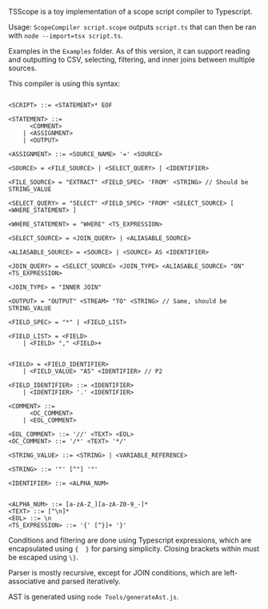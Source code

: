 TSScope is a toy implementation of a scope script compiler to Typescript.

Usage: `ScopeCompiler script.scope` outputs `script.ts` that can then be ran with `node --import=tsx script.ts`.

Examples in the `Examples` folder. As of this version, it can support reading and outputting to CSV, selecting, filtering, and inner joins between multiple sources.

This compiler is using this syntax:

```EBNF

<SCRIPT> ::= <STATEMENT>* EOF

<STATEMENT> ::=
	  <COMMENT>
	| <ASSIGNMENT>
	| <OUTPUT>

<ASSIGNMENT> ::= <SOURCE_NAME> '=' <SOURCE>

<SOURCE> = <FILE_SOURCE> | <SELECT_QUERY> | <IDENTIFIER>

<FILE_SOURCE> = "EXTRACT" <FIELD_SPEC> 'FROM' <STRING> // Should be STRING_VALUE

<SELECT_QUERY> = "SELECT" <FIELD_SPEC> "FROM" <SELECT_SOURCE> [ <WHERE_STATEMENT> ]

<WHERE_STATEMENT> = "WHERE" <TS_EXPRESSION>

<SELECT_SOURCE> = <JOIN_QUERY> | <ALIASABLE_SOURCE>

<ALIASABLE_SOURCE> = <SOURCE> | <SOURCE> AS <IDENTIFIER>

<JOIN_QUERY> = <SELECT_SOURCE> <JOIN_TYPE> <ALIASABLE_SOURCE> "ON" <TS_EXPRESSION>

<JOIN_TYPE> = "INNER JOIN"

<OUTPUT> = "OUTPUT" <STREAM> "TO" <STRING> // Same, should be STRING_VALUE

<FIELD_SPEC> = "*" | <FIELD_LIST>

<FIELD_LIST> = <FIELD>
	| <FIELD> "," <FIELD>+


<FIELD> = <FIELD_IDENTIFIER>
	| <FIELD_VALUE> "AS" <IDENTIFIER> // P2

<FIELD_IDENTIFIER> ::= <IDENTIFIER>
    | <IDENTIFIER> '.' <IDENTIFIER>

<COMMENT> ::=
	  <OC_COMMENT>
	| <EOL_COMMENT>

<EOL_COMMENT> ::= '//' <TEXT> <EOL>
<OC_COMMENT> ::= '/*' <TEXT> '*/'

<STRING_VALUE> ::= <STRING> | <VARIABLE_REFERENCE>

<STRING> ::= '"' [^"] '"'

<IDENTIFIER> ::= <ALPHA_NUM>


<ALPHA_NUM> ::= [a-zA-Z_][a-zA-Z0-9_-]*
<TEXT> ::= [^\n]*
<EOL> ::= \n
<TS_EXPRESSION> ::= '{' [^}]+ '}'
```

Conditions and filtering are done using Typescript expressions, which are encapsulated using `{  }` for parsing simplicity. Closing brackets within must be escaped using `\}`.

Parser is mostly recursive, except for JOIN conditions, which are left-associative and parsed iteratively.

AST is generated using `node Tools/generateAst.js`.
